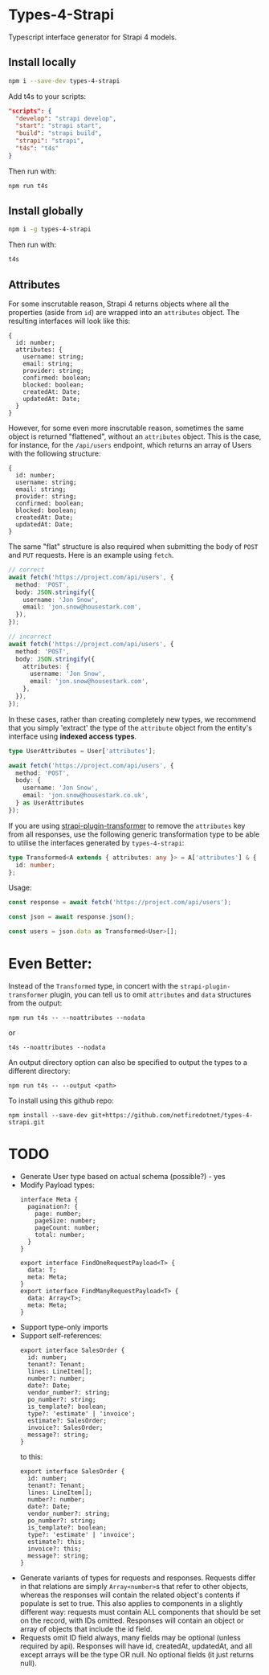 # Types-4-Strapi

Typescript interface generator for Strapi 4 models.

## Install locally

```bash
npm i --save-dev types-4-strapi
```

Add t4s to your scripts:

```json
"scripts": {
  "develop": "strapi develop",
  "start": "strapi start",
  "build": "strapi build",
  "strapi": "strapi",
  "t4s": "t4s"
}
```

Then run with:

```bash
npm run t4s
```

## Install globally

```bash
npm i -g types-4-strapi
```

Then run with:

```bash
t4s
```

## Attributes

For some inscrutable reason, Strapi 4 returns objects where all the properties (aside from `id`) are wrapped into an `attributes` object. The resulting interfaces will look like this:

```
{
  id: number;
  attributes: {
    username: string;
    email: string;
    provider: string;
    confirmed: boolean;
    blocked: boolean;
    createdAt: Date;
    updatedAt: Date;
  }
}
```

However, for some even more inscrutable reason, sometimes the same object is returned "flattened", without an `attributes` object. This is the case, for instance, for the `/api/users` endpoint, which returns an array of Users with the following structure:

```
{
  id: number;
  username: string;
  email: string;
  provider: string;
  confirmed: boolean;
  blocked: boolean;
  createdAt: Date;
  updatedAt: Date;
}
```

The same "flat" structure is also required when submitting the body of `POST` and `PUT` requests. Here is an example using `fetch`.

```ts
// correct
await fetch('https://project.com/api/users', {
  method: 'POST',
  body: JSON.stringify({
    username: 'Jon Snow',
    email: 'jon.snow@housestark.com',
  }),
});

// incorrect
await fetch('https://project.com/api/users', {
  method: 'POST',
  body: JSON.stringify({
    attributes: {
      username: 'Jon Snow',
      email: 'jon.snow@housestark.com',
    },
  }),
});
```

In these cases, rather than creating completely new types, we recommend that you simply 'extract' the type of the `attribute` object from the entity's interface using **indexed access types**.

```ts
type UserAttributes = User['attributes'];

await fetch('https://project.com/api/users', {
  method: 'POST',
  body: {
    username: 'Jon Snow',
    email: 'jon.snow@housestark.co.uk',
  } as UserAttributes
});
```

If you are using [strapi-plugin-transformer](https://market.strapi.io/plugins/strapi-plugin-transformer) to remove the `attributes` key from all responses, use the following generic transformation type to be able to utilise the interfaces generated by `types-4-strapi`:

```ts
type Transformed<A extends { attributes: any }> = A['attributes'] & {
  id: number;
};
```

Usage:

```ts
const response = await fetch('https://project.com/api/users');

const json = await response.json();

const users = json.data as Transformed<User>[];
```

# Even Better:
Instead of the `Transformed` type, in concert with the `strapi-plugin-transformer` plugin, you can tell us to omit `attributes` and `data` structures from the output:
```
npm run t4s -- --noattributes --nodata
```
or
```
t4s --noattributes --nodata
```

An output directory option can also be specified to output the types to a different directory:
```
npm run t4s -- --output <path>
```

To install using this github repo:
```
npm install --save-dev git+https://github.com/netfiredotnet/types-4-strapi.git
```

# TODO
* Generate User type based on actual schema (possible?) - yes
* Modify Payload types:
    ```
    interface Meta {
      pagination?: {
        page: number;
        pageSize: number;
        pageCount: number;
        total: number;
      }
    }

    export interface FindOneRequestPayload<T> {
      data: T;
      meta: Meta;
    }
    export interface FindManyRequestPayload<T> {
      data: Array<T>;
      meta: Meta;
    }
    ```
* Support type-only imports
* Support self-references:
    ```
    export interface SalesOrder {
      id: number;
      tenant?: Tenant;
      lines: LineItem[];
      number?: number;
      date?: Date;
      vendor_number?: string;
      po_number?: string;
      is_template?: boolean;
      type?: 'estimate' | 'invoice';
      estimate?: SalesOrder;
      invoice?: SalesOrder;
      message?: string;
    }
    ```
    to this:
    ```
    export interface SalesOrder {
      id: number;
      tenant?: Tenant;
      lines: LineItem[];
      number?: number;
      date?: Date;
      vendor_number?: string;
      po_number?: string;
      is_template?: boolean;
      type?: 'estimate' | 'invoice';
      estimate?: this;
      invoice?: this;
      message?: string;
    }
    ```
* Generate variants of types for requests and responses. Requests differ in that relations are simply `Array<number>`s that refer to other objects, whereas the responses will contain the related object's contents if populate is set to true. This also applies to components in a slightly different way: requests must contain ALL components that should be set on the record, with IDs omitted. Responses will contain an object or array of objects that include the id field.
* Requests omit ID field always, many fields may be optional (unless required by api). Responses will have id, createdAt, updatedAt, and all except arrays will be the 
type OR null. No optional fields (it just returns null).
